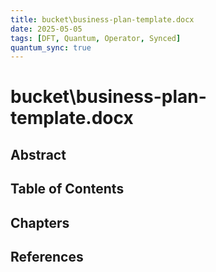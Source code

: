 ```yaml
---
title: bucket\business-plan-template.docx
date: 2025-05-05
tags: [DFT, Quantum, Operator, Synced]
quantum_sync: true
---
```

# bucket\business-plan-template.docx

## Abstract

## Table of Contents

## Chapters

## References

